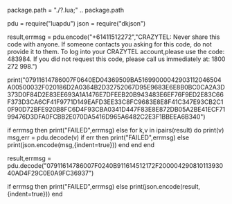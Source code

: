 package.path = "./?.lua;" .. package.path

pdu = require("luapdu")
json = require("dkjson")

result,errmsg = pdu.encode("+61411512272","CRAZYTEL: Never share this code with anyone. If someone contacts you asking for this code, do not provide it to them. To log into your CRAZYTEL account,please use the code: 483984. If you did not request this code, please call us immediately at: 1800 272 998.")

print("07911614786007F0640ED04369509BA51699000042903112046504A00500032F020186D2A0364B2D32752067D95E9683E6E8B0BC0CA2A3D373D0F84D2E83EE693A1A1476E7DFEEB20B943483E6EF76F9ED2E83C66F373D3CA6CF41F9771D149EAFD3EE33C8FC9683E8E8F41C347E93CB2C10F90D72BFE920B8FC6D4F93CBA0341D447F83E8E872DB05A2BE41ECF7199476D3DFA0FCBB2E070DA5416D965A6482C2E3F1BBEEA6B340")

if errmsg then
    print("FAILED",errmsg)
else
    for k,v in ipairs(result) do
        print(v)
        msg,err = pdu.decode(v)
        if err then
            print("FAILED",errmsg)
        else
            print(json.encode(msg,{indent=true}))
        end
    end
end

result,errmsg = pdu.decode("07911614786007F0240B911614512172F20000429081011393040AD4F29C0E0A9FC36937")

if errmsg then
    print("FAILED",errmsg)
else
    print(json.encode(result,{indent=true}))
end